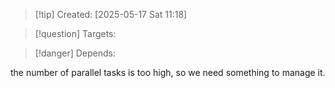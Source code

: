
>[!tip] Created: [2025-05-17 Sat 11:18]

>[!question] Targets: 

>[!danger] Depends: 

the number of parallel tasks is too high, so we need something to manage it.